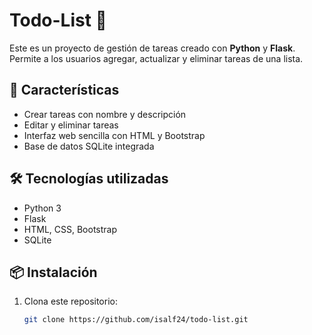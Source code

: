 # Todo-List 📝

Este es un proyecto de gestión de tareas creado con **Python** y **Flask**. Permite a los usuarios agregar, actualizar y eliminar tareas de una lista.

## 🚀 Características

- Crear tareas con nombre y descripción
- Editar y eliminar tareas
- Interfaz web sencilla con HTML y Bootstrap
- Base de datos SQLite integrada

## 🛠 Tecnologías utilizadas

- Python 3
- Flask
- HTML, CSS, Bootstrap
- SQLite

## 📦 Instalación

1. Clona este repositorio:
   ```sh
   git clone https://github.com/isalf24/todo-list.git
